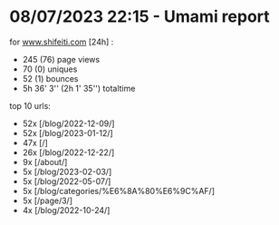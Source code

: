 # 08/07/2023 22:15 - Umami report
for www.shifeiti.com [24h] :

 - 245 (76) page views
 - 70 (0) uniques
 - 52 (1) bounces
 - 5h 36' 3'' (2h 1' 35'') totaltime


top 10 urls:
 - 52x [/blog/2022-12-09/]
 - 52x [/blog/2023-01-12/]
 - 47x [/]
 - 26x [/blog/2022-12-22/]
 - 9x [/about/]
 - 5x [/blog/2023-02-03/]
 - 5x [/blog/2022-05-07/]
 - 5x [/blog/categories/%E6%8A%80%E6%9C%AF/]
 - 5x [/page/3/]
 - 4x [/blog/2022-10-24/]



